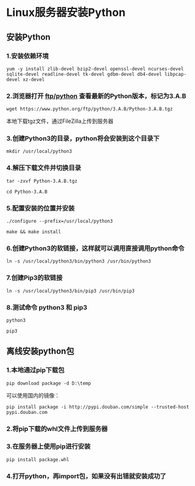 # Linux服务器安装Python

## 安装Python

### 1.安装依赖环境

```shell
yum -y install zlib-devel bzip2-devel openssl-devel ncurses-devel sqlite-devel readline-devel tk-devel gdbm-devel db4-devel libpcap-devel xz-devel
```

### 2.浏览器打开 [ftp/python](https://www.python.org/ftp/python/) 查看最新的Python版本，标记为3.A.B


```shell
wget https://www.python.org/ftp/python/3.A.B/Python-3.A.B.tgz
```

本地下载tgz文件，通过FileZilla上传到服务器

### 3.创建Python3的目录，python将会安装到这个目录下

```shell
mkdir /usr/local/python3
```

### 4.解压下载文件并切换目录

```shell
tar -zxvf Python-3.A.B.tgz
```

```shell
cd Python-3.A.B
```

### 5.配置安装的位置并安装

```shell
./configure --prefix=/usr/local/python3
```

```shell
make && make install
```

### 6.创建Python3的软链接，这样就可以调用直接调用python命令

```shell
ln -s /usr/local/python3/bin/python3 /usr/bin/python3
```

### 7.创建Pip3的软链接

```shell
ln -s /usr/local/python3/bin/pip3 /usr/bin/pip3
```

### 8.测试命令 python3 和 pip3

```shell
python3
```

```shell
pip3
```

## 离线安装python包

### 1.本地通过pip下载包

```shell
pip download package -d D:\temp
```

可以使用国内的镜像：

```shell
pip install package -i http://pypi.douban.com/simple --trusted-host pypi.douban.com
```

### 2.将pip下载的whl文件上传到服务器

### 3.在服务器上使用pip进行安装

```shell
pip install package.whl
```

### 4.打开python，再import包，如果没有出错就安装成功了